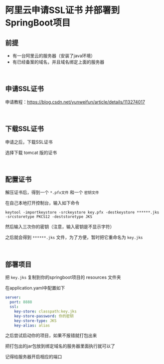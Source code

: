 # 阿里云申请SSL证书 并部署到SpringBoot项目

## 前提

- 有一台阿里云的服务器（安装了java环境）
- 有已经备案的域名，并且域名绑定上面的服务器

<br>

## 申请SSL证书

申请教程：https://blog.csdn.net/yunweifun/article/details/113274017

<br>

## 下载SSL证书

申请之后，下载SSL证书

选择下载 tomcat 版的证书

<br>

## 配置证书

解压证书后，得到一个 `*.pfx文件` 和一个 `密钥文件`

在自己本地打开控制台，输入如下命令

 `keytool -importkeystore -srckeystore key.pfx -destkeystore ******.jks -srcstoretype PKCS12 -deststoretype JKS`

然后输入三次你的密钥（注意，输入密钥是不显示字符）

之后就会得到 `******.jks` 文件，为了方便，暂时把它重命名为 `key.jks`

<br>

## 部署项目

把 `key.jks` 复制到你的springboot项目的 resources 文件夹

在application.yaml中配置如下

```yaml
server:
  port: 8888
  ssl:
    key-store: classpath:key.jks
    key-store-password: 你的密钥
    key-store-type: JKS
    key-alias: alias
```

之后尝试启动你的项目，如果不报错就打包出来

把打包出的jar包放到绑定域名的服务器里面执行就可以了

记得给服务器开启相应的端口